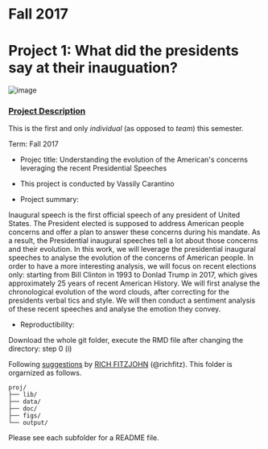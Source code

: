 # Fall 2017
# Project 1: What did the presidents say at their inauguation?

![image](figs/title.jpg)

### [Project Description](doc/)
This is the first and only *individual* (as opposed to *team*) this semester. 

Term: Fall 2017

+ Projec title: Understanding the evolution of the American's concerns leveraging the recent Presidential Speeches
+ This project is conducted by Vassily Carantino

+ Project summary: 

Inaugural speech is the first official speech of any president of United States. The President elected is supposed to address American people concerns and offer a plan to answer these concerns during his mandate. As a result, the Presidential inaugural speeches tell a lot about those concerns and their evolution. In this work, we will leverage the presidential inaugural speeches to analyse the evolution of the concerns of American people. 
In order to have a more interesting analysis, we will focus on recent elections only: starting from Bill Clinton in 1993 to Donlad Trump in 2017, which gives approximately 25 years of recent American History.
We will first analyse the chronological evolution of the word clouds, after correcting for the presidents verbal tics and style. We will then conduct a sentiment analysis of these recent speeches and analyse the emotion they convey.

+ Reproductibility:

Download the whole git folder, execute the RMD file after changing the directory: step 0 (i)



Following [suggestions](http://nicercode.github.io/blog/2013-04-05-projects/) by [RICH FITZJOHN](http://nicercode.github.io/about/#Team) (@richfitz). This folder is orgarnized as follows.

```
proj/
├── lib/
├── data/
├── doc/
├── figs/
└── output/
```

Please see each subfolder for a README file.
